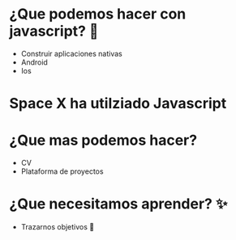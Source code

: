 # ¿Que podemos hacer con javascript? 💛
* Construir aplicaciones nativas
* Android
* Ios

# Space X ha utilziado Javascript

# ¿Que mas podemos hacer?
* CV
* Plataforma de proyectos

# ¿Que necesitamos aprender? ✨
* Trazarnos objetivos 🎯